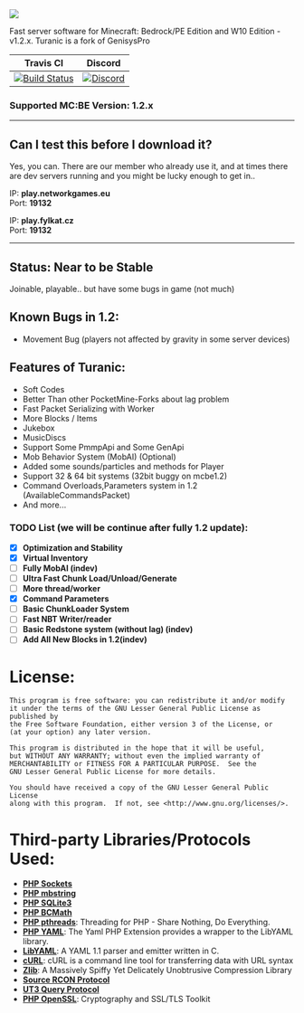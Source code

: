 <img src="https://i.imgur.com/jw0b3BH.png" border="0">

Fast server software for Minecraft: Bedrock/PE Edition and W10 Edition - v1.2.x.
Turanic is a fork of GenisysPro

| Travis CI | Discord |
| :---: | :---: |
[![Build Status](https://travis-ci.org/TuranicTeam/Turanic.svg?branch=master)](https://travis-ci.org/TuranicTeam/Turanic) | [![Discord](https://camo.githubusercontent.com/455152269a0ed38255ed15e375084d4dd08e0c98/68747470733a2f2f696d672e736869656c64732e696f2f62616467652f636861742d6f6e253230646973636f72642d3732383944412e737667)](https://discord.gg/4GZxrdk) |

### Supported MC:BE Version: 1.2.x

-------------
## Can I test this before I download it?
Yes, you can. There are our member who already use it, and at times there are dev servers running and you might be lucky enough to get in..<br>

IP: **play.networkgames.eu**    
Port: **19132**

IP: **play.fylkat.cz**  
Port: **19132**

-------------

## Status: Near to be Stable

Joinable, playable.. but have some bugs in game (not much)

## Known Bugs in 1.2:

- Movement Bug (players not affected by gravity in some server devices)

## Features of Turanic:
- Soft Codes
- Better Than other PocketMine-Forks about lag problem
- Fast Packet Serializing with Worker
- More Blocks / Items
 - Jukebox
 - MusicDiscs
- Support Some PmmpApi and Some GenApi
- Mob Behavior System (MobAI) (Optional)
- Added some sounds/particles and methods for Player
- Support 32 & 64 bit systems (32bit buggy on mcbe1.2)
- Command Overloads,Parameters system in 1.2 (AvailableCommandsPacket)
- And more...

### TODO List (we will be continue after fully 1.2 update):
- [x] **Optimization and Stability**
- [x] **Virtual Inventory** 
- [ ] **Fully MobAI (indev)**
- [ ] **Ultra Fast Chunk Load/Unload/Generate**
- [ ] **More thread/worker**
- [x] **Command Parameters**
- [ ] **Basic ChunkLoader System**
- [ ] **Fast NBT Writer/reader**
- [ ] **Basic Redstone system (without lag) (indev)**
- [ ] **Add All New Blocks in 1.2(indev)**

# License:
```
This program is free software: you can redistribute it and/or modify
it under the terms of the GNU Lesser General Public License as published by
the Free Software Foundation, either version 3 of the License, or
(at your option) any later version.

This program is distributed in the hope that it will be useful,
but WITHOUT ANY WARRANTY; without even the implied warranty of
MERCHANTABILITY or FITNESS FOR A PARTICULAR PURPOSE.  See the
GNU Lesser General Public License for more details.

You should have received a copy of the GNU Lesser General Public License
along with this program.  If not, see <http://www.gnu.org/licenses/>.
```

# Third-party Libraries/Protocols Used:
* __[PHP Sockets](http://php.net/manual/en/book.sockets.php)__
* __[PHP mbstring](http://php.net/manual/en/book.mbstring.php)__
* __[PHP SQLite3](http://php.net/manual/en/book.sqlite3.php)__
* __[PHP BCMath](http://php.net/manual/en/book.bc.php)__
* __[PHP pthreads](http://pthreads.org/)__: Threading for PHP - Share Nothing, Do Everything.
* __[PHP YAML](https://code.google.com/p/php-yaml/)__: The Yaml PHP Extension provides a wrapper to the LibYAML library.
* __[LibYAML](http://pyyaml.org/wiki/LibYAML)__: A YAML 1.1 parser and emitter written in C.
* __[cURL](http://curl.haxx.se/)__: cURL is a command line tool for transferring data with URL syntax
* __[Zlib](http://www.zlib.net/)__: A Massively Spiffy Yet Delicately Unobtrusive Compression Library
* __[Source RCON Protocol](https://developer.valvesoftware.com/wiki/Source_RCON_Protocol)__
* __[UT3 Query Protocol](http://wiki.unrealadmin.org/UT3_query_protocol)__
* __[PHP OpenSSL](http://php.net/manual/en/book.openssl.php)__: Cryptography and SSL/TLS Toolkit
